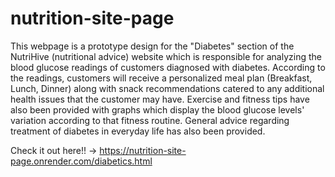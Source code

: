 # nutrition-site-page
This webpage is a prototype design for the "Diabetes" section of the NutriHive (nutritional advice) website which is responsible for analyzing the blood glucose readings of customers diagnosed with diabetes. According to the readings, customers will receive a personalized meal plan (Breakfast, Lunch, Dinner) along with snack recommendations catered to any additional health issues that the customer may have. Exercise and fitness tips have also been provided with graphs which display the blood glucose levels' variation according to that fitness routine. General advice regarding treatment of diabetes in everyday life has also been provided. 

Check it out here!! -> https://nutrition-site-page.onrender.com/diabetics.html
